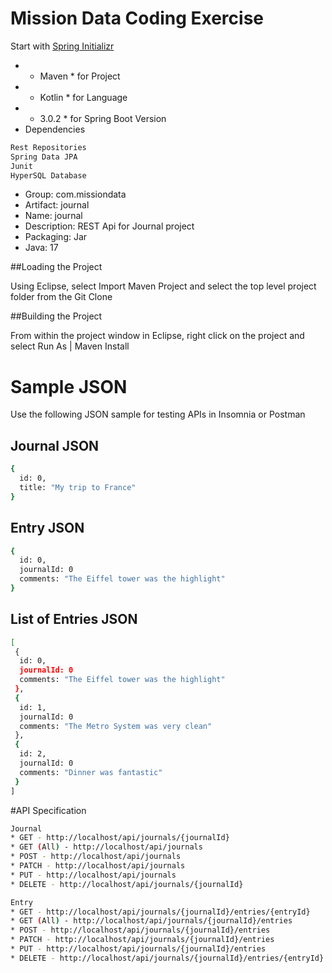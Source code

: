 # Mission Data Coding Exercise

Start with [Spring Initializr](https://start.spring.io/)
* * Maven * for Project
* * Kotlin * for Language
* * 3.0.2 * for Spring Boot Version
* Dependencies


```bash
Rest Repositories
Spring Data JPA
Junit
HyperSQL Database
```

* Group: com.missiondata
* Artifact: journal
* Name: journal
* Description: REST Api for Journal project
* Packaging: Jar
* Java: 17

##Loading the Project

Using Eclipse, select Import Maven Project and select the top level project folder from the Git Clone

##Building the Project

From within the project window in Eclipse, right click on the project and select Run As | Maven Install

# Sample JSON

Use the following JSON sample for testing APIs in Insomnia or Postman

## Journal JSON

```bash
{
  id: 0,
  title: "My trip to France"
}
```

## Entry JSON

```bash
{
  id: 0,
  journalId: 0
  comments: "The Eiffel tower was the highlight"
}
```

## List of Entries JSON

```bash
[
 {
  id: 0,
  journalId: 0
  comments: "The Eiffel tower was the highlight"
 },
 {
  id: 1,
  journalId: 0
  comments: "The Metro System was very clean"
 },
 {
  id: 2,
  journalId: 0
  comments: "Dinner was fantastic"
 }  
]
```

#API Specification

```bash
Journal
* GET - http://localhost/api/journals/{journalId}
* GET (All) - http://localhost/api/journals
* POST - http://localhost/api/journals
* PATCH - http://localhost/api/journals
* PUT - http://localhost/api/journals
* DELETE - http://localhost/api/journals/{journalId}

Entry
* GET - http://localhost/api/journals/{journalId}/entries/{entryId}
* GET (All) - http://localhost/api/journals/{journalId}/entries
* POST - http://localhost/api/journals/{journalId}/entries
* PATCH - http://localhost/api/journals/{journalId}/entries
* PUT - http://localhost/api/journals/{journalId}/entries
* DELETE - http://localhost/api/journals/{journalId}/entries/{entryId}

```
